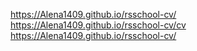 <!-- # rsschool-cv -->
https://Alena1409.github.io/rsschool-cv/
https://Alena1409.github.io/rsschool-cv/cv
https://Alena1409.github.io/rsschool-cv/
